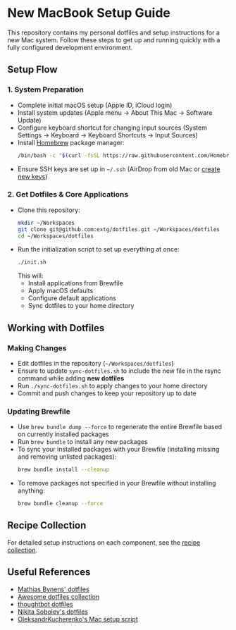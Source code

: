 # New MacBook Setup Guide

This repository contains my personal dotfiles and setup instructions for a new Mac system. Follow these steps to get up and running quickly with a fully configured development environment.


## Setup Flow

### 1. System Preparation
- Complete initial macOS setup (Apple ID, iCloud login)
- Install system updates (Apple menu → About This Mac → Software Update)
- Configure keyboard shortcut for changing input sources (System Settings → Keyboard → Keyboard Shortcuts → Input Sources)
- Install [Homebrew](https://brew.sh/) package manager:
  ```sh
  /bin/bash -c "$(curl -fsSL https://raw.githubusercontent.com/Homebrew/install/HEAD/install.sh)"
  ```
- Ensure SSH keys are set up in `~/.ssh` (AirDrop from old Mac or [create new keys](recipes/ssh-keygen.md))

### 2. Get Dotfiles & Core Applications
- Clone this repository:
  ```sh
  mkdir ~/Workspaces
  git clone git@github.com:extg/dotfiles.git ~/Workspaces/dotfiles
  cd ~/Workspaces/dotfiles
  ```
- Run the initialization script to set up everything at once:
  ```sh
  ./init.sh
  ```
  This will:
  - Install applications from Brewfile
  - Apply macOS defaults
  - Configure default applications
  - Sync dotfiles to your home directory


## Working with Dotfiles

### Making Changes
- Edit dotfiles in the repository (`~/Workspaces/dotfiles`)
- Ensure to update `sync-dotfiles.sh` to include the new file in the rsync command while adding **new dotfiles**
- Run `./sync-dotfiles.sh` to apply changes to your home directory
- Commit and push changes to keep your repository up to date

### Updating Brewfile
- Use `brew bundle dump --force` to regenerate the entire Brewfile based on currently installed packages
- Run `brew bundle` to install any new packages
- To sync your installed packages with your Brewfile (installing missing and removing unlisted packages):
  ```sh
  brew bundle install --cleanup
  ```
- To remove packages not specified in your Brewfile without installing anything:
  ```sh
  brew bundle cleanup --force
  ```


## Recipe Collection

For detailed setup instructions on each component, see the [recipe collection](recipes/index.md).


## Useful References

- [Mathias Bynens' dotfiles](https://github.com/mathiasbynens/dotfiles)
- [Awesome dotfiles collection](https://github.com/webpro/awesome-dotfiles)
- [thoughtbot dotfiles](https://github.com/thoughtbot/dotfiles)
- [Nikita Sobolev's dotfiles](https://github.com/sobolevn/dotfiles)
- [OleksandrKucherenko's Mac setup script](https://gist.github.com/OleksandrKucherenko/e76220f22359e0e49c81c5474b1457a1)
